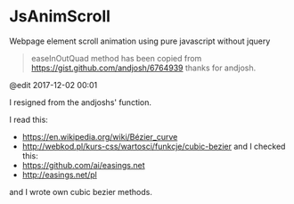 # JsAnimScroll
Webpage element scroll animation using pure javascript without jquery 
> easeInOutQuad method has been copied from https://gist.github.com/andjosh/6764939
> thanks for andjosh.


@edit 2017-12-02 00:01

I resigned from the andjoshs' function.

I read this:
- https://en.wikipedia.org/wiki/Bézier_curve 
- http://webkod.pl/kurs-css/wartosci/funkcje/cubic-bezier 
and I checked this:
- https://github.com/ai/easings.net 
- http://easings.net/pl 

and I wrote own cubic bezier methods.